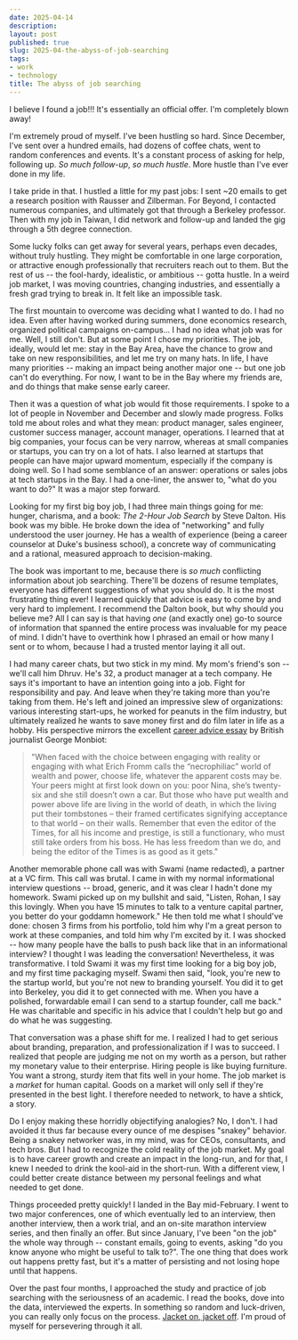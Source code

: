 ```yaml
---
date: 2025-04-14
description:
layout: post
published: true
slug: 2025-04-the-abyss-of-job-searching
tags:
- work
- technology
title: The abyss of job searching
---
```

I believe I found a job!!! It's essentially an official offer. I'm completely blown away! 

I'm extremely proud of myself. I've been hustling so hard. Since December, I've sent over a hundred emails, had dozens of coffee chats, went to random conferences and events. It's a constant process of asking for help, following up. *So much follow-up*, *so much hustle*. More hustle than I've ever done in my life.

I take pride in that. I hustled a little for my past jobs: I sent ~20 emails to get a research position with Rausser and Zilberman. For Beyond, I contacted numerous companies, and ultimately got that through a Berkeley professor. Then with my job in Taiwan, I did network and follow-up and landed the gig through a 5th degree connection.

Some lucky folks can get away for several years, perhaps even decades, without truly hustling. They might be comfortable in one large corporation, or attractive enough professionally that recruiters reach out to them. But the rest of us -- the fool-hardy, idealistic, or ambitious -- gotta hustle. In a weird job market, I was moving countries, changing industries, and essentially a fresh grad trying to break in. It felt like an impossible task.

The first mountain to overcome was deciding what I wanted to do. I had no idea. Even after having worked during summers, done economics research, organized political campaigns on-campus... I had no idea what job was for me. Well, I still don't. But at some point I chose my priorities. The job, ideally, would let me: stay in the Bay Area, have the chance to grow and take on new responsibilities, and let me try on many hats. In life, I have many priorities -- making an impact being another major one -- but one job can't do everything. For now, I want to be in the Bay where my friends are, and do things that make sense early career.

Then it was a question of what job would fit those requirements. I spoke to a lot of people in November and December and slowly made progress. Folks told me about roles and what they mean: product manager, sales engineer, customer success manager, account manager, operations. I learned that at big companies, your focus can be very narrow, whereas at small companies or startups, you can try on a lot of hats. I also learned at startups that people can have major upward momentum, especially if the company is doing well. So I had some semblance of an answer: operations or sales jobs at tech startups in the Bay. I had a one-liner, the answer to, "what do you want to do?" It was a major step forward. 

Looking for my first big boy job, I had three main things going for me: hunger, charisma, and a book: *The 2-Hour Job Search* by Steve Dalton. His book was my bible. He broke down the idea of "networking" and fully understood the user journey. He has a wealth of experience (being a career counselor at Duke's business school), a concrete way of communicating and a rational, measured approach to decision-making.

The book was important to me, because there is *so much* conflicting information about job searching. There'll be dozens of resume templates, everyone has different suggestions of what you should do. It is the most frustrating thing ever! I learned quickly that advice is easy to come by and very hard to implement. I recommend the Dalton book, but why should you believe me? All I can say is that having *one* (and exactly one) go-to source of information that spanned the entire process was invaluable for my peace of mind. I didn't have to overthink how I phrased an email or how many I sent or to whom, because I had a trusted mentor laying it all out.

I had many career chats, but two stick in my mind. My mom's friend's son -- we'll call him Dhruv. He's 32, a product manager at a tech company. He says it's important to have an intention going into a job. Fight for responsibility and pay. And leave when they're taking more than you're taking from them. He's left and joined an impressive slew of organizations: various interesting start-ups, he worked for peanuts in the film industry, but ultimately realized he wants to save money first and do film later in life as a hobby. His perspective mirrors the excellent [career advice essay](https://www.monbiot.com/career-advice/) by British journalist George Monbiot:

> "When faced with the choice between engaging with reality or engaging with what Erich Fromm calls the “necrophiliac” world of wealth and power, choose life, whatever the apparent costs may be. Your peers might at first look down on you: poor Nina, she’s twenty-six and she still doesn’t own a car. But those who have put wealth and power above life are living in the world of death, in which the living put their tombstones – their framed certificates signifying acceptance to that world – on their walls. Remember that even the editor of the Times, for all his income and prestige, is still a functionary, who must still take orders from his boss. He has less freedom than we do, and being the editor of the Times is as good as it gets."

Another memorable phone call was with Swami (name redacted), a partner at a VC firm. This call was brutal. I came in with my normal informational interview questions -- broad, generic, and it was clear I hadn't done my homework. Swami picked up on my bullshit and said, "Listen, Rohan, I say this lovingly. When you have 15 minutes to talk to a venture capital partner, you better do your goddamn homework." He then told me what I should've done: chosen 3 firms from his portfolio, told him why I'm a great person to work at these companies, and told him why I'm excited by it. I was shocked -- how many people have the balls to push back like that in an informational interview? I thought I was leading the conversation! Nevertheless, it was transformative. I told Swami it was my first time looking for a big boy job, and my first time packaging myself. Swami then said, "look, you're new to the startup world, but you're not new to branding yourself. You did it to get into Berkeley, you did it to get connected with me. When you have a polished, forwardable email I can send to a startup founder, call me back." He was charitable and specific in his advice that I couldn't help but go and do what he was suggesting.

That conversation was a phase shift for me. I realized I had to get serious about branding, preparation, and professionalization if I was to succeed. I realized that people are judging me not on my worth as a person, but rather my monetary value to their enterprise. Hiring people is like buying furniture. You want a strong, sturdy item that fits well in your home. The job market is a *market* for human capital. Goods on a market will only sell if they're presented in the best light. I therefore needed to network, to have a shtick, a story.

Do I enjoy making these horridly objectifying analogies? No, I don't. I had avoided it thus far because every ounce of me despises "snakey" behavior. Being a snakey networker was, in my mind, was for CEOs, consultants, and tech bros.  But I had to recognize the cold reality of the job market. My goal is to have career growth and create an impact in the long-run, and for that, I knew I needed to drink the kool-aid in the short-run. With a different view, I could better create distance between my personal feelings and what needed to get done.

Things proceeded pretty quickly! I landed in the Bay mid-February. I went to two major conferences, one of which eventually led to an interview, then another interview, then a work trial, and an on-site marathon interview series, and then finally an offer. But since January, I've been "on the job" the whole way through -- constant emails, going to events, asking "do you know anyone who might be useful to talk to?". The one thing that does work out happens pretty fast, but it's a matter of persisting and not losing hope until that happens. 

Over the past four months, I approached the study and practice of job searching with the seriousness of an academic. I read the books, dove into the data, interviewed the experts. In something so random and luck-driven, you can really only focus on the process. [Jacket on, jacket off](https://www.youtube.com/watch?v=Zs9Tu34Qc-s). I'm proud of myself for persevering through it all.
